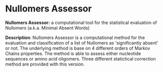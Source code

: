 # Nullomers Assessor
<b>Nullomers Assessor:</b> a computational tool for the statistical evaluation of Nullomers (a.k.a. Minimal Absent Words)

<b>Description</b>: Nullomers Assessor is a computational method for the evaluation and classification of a list of Nullomers as 'significantly absent' or not. The underlying method is base on 4 different orders of Markov Chains properties. The method is able to assess either nucleotide sequences or amino acid oligomers. Three different statictical correction method are provided with this version.
